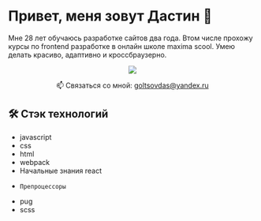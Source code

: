 # Привет, меня зовут Дастин 👋
Мне 28 лет обучаюсь разработке сайтов два года. 
Втом числе прохожу курсы по frontend разработке в онлайн школе maxima scool.
Умею делать красиво, адаптивно и кроссбраузерно. 

<p align='center'>
   <a href="https://t.me/Primal_flight">
       <img src="https://img.shields.io/badge/Telegram-2CA5E0?style=for-the-badge&logo=telegram&logoColor=white"/>
   </a>
<p align='center'>
   📫 Связаться со мной: <a href='mailto:goltsovdas@yandex.ru'>goltsovdas@yandex.ru</a>
</p>

## 🛠 Стэк технологий 
*   javascript
*   css
*   html
*   webpack
*   Начальные знания react
*     Препроцессоры
*   pug
*   scss

